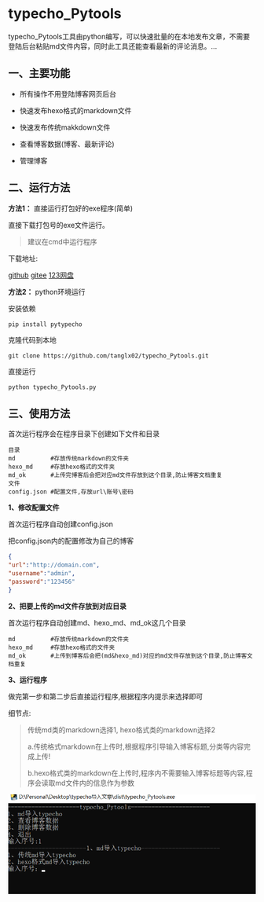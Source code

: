 # typecho_Pytools

typecho_Pytools工具由python编写，可以快速批量的在本地发布文章，不需要登陆后台粘贴md文件内容，同时此工具还能查看最新的评论消息。...

## 一、主要功能

- 所有操作不用登陆博客网页后台

- 快速发布hexo格式的markdown文件
- 快速发布传统makkdown文件
- 查看博客数据(博客、最新评论)
- 管理博客

## 二、运行方法

**方法1：** 直接运行打包好的exe程序(简单)

直接下载打包号的exe文件运行。

>  建议在cmd中运行程序

下载地址:

[github](https://github.com/tanglx02/typecho_Pytools/releases/)   [gitee](https://gitee.com/tanglx02/typecho_Pytools/releases/)   [123网盘](https://www.123865.com/s/4DttVv-pF0ov)


**方法2：** python环境运行

安装依赖

```python
pip install pytypecho
```

克隆代码到本地

```git
git clone https://github.com/tanglx02/typecho_Pytools.git
```

直接运行

```
python typecho_Pytools.py
```



## 三、使用方法

首次运行程序会在程序目录下创建如下文件和目录

```
目录
md			#存放传统markdown的文件夹
hexo_md		#存放hexo格式的文件夹
md_ok		#上传完博客后会把对应md文件存放到这个目录,防止博客文档重复
文件
config.json	#配置文件,存放url\账号\密码
```

**1、修改配置文件**

首次运行程序自动创建config.json

把config.json内的配置修改为自己的博客

```json
{
"url":"http://domain.com",
"username":"admin",
"password":"123456"
}
```

**2、把要上传的md文件存放到对应目录**

首次运行程序自动创建md、hexo_md、md_ok这几个目录

```
md			#存放传统markdown的文件夹
hexo_md		#存放hexo格式的文件夹
md_ok		#上传到博客后会把(md&hexo_md)对应的md文件存放到这个目录,防止博客文档重复
```



**3、运行程序**

做完第一步和第二步后直接运行程序,根据程序内提示来选择即可

细节点:

> 传统md类的markdown选择1,  hexo格式类的markdown选择2
>
> a.传统格式markdown在上传时,根据程序引导输入博客标题,分类等内容完成上传!
>
> b.hexo格式类的markdown在上传时,程序内不需要输入博客标题等内容,程序会读取md文件内的信息作为参数

![image-20250215221841802](./image-20250215221841802.png)
